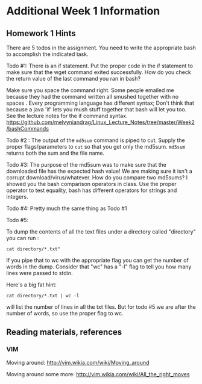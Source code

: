 # Additional Week 1 Information

## Homework 1 Hints

There are 5 todos in the assignment. You need to write the appropriate bash to accomplish the indicated task.

Todo #1:
There is an if statement. Put the proper code in the if statement to make sure that the wget command exited successfully. How do you check the return value of the last command you ran in bash?

Make sure you space the command right. Some people emailed me because they had the command written all smushed together with no spaces . Every programming language has different syntax; Don't think that because a java 'if' lets you mush stuff together that bash will let you too. See the lecture notes for the if command syntax. https://github.com/melvyniandrag/Linux_Lecture_Notes/tree/master/Week2/bashCommands

Todo #2 :
The output of the `md5sum` command is piped to cut. Supply the proper flags/parameters to `cut` so that you get only the md5sum. `md5sum` returns both the sum and the file name.

Todo #3:
The purpose of the md5sum was to make sure that the downloaded file has the expected hash value! We are making sure it isn't a corrupt download/virus/whatever. How do you compare two md5sums? I showed you the bash comparison operators in class. Use the proper operator to test equality, bash has different operators for strings and integers.

Todo #4:
Pretty much the same thing as Todo #1

Todo #5:

To dump the contents of all the text files under a directory called "directory" you can run :

```
cat directory/*.txt"
```
If you pipe that to wc with the appropriate flag you can get the number of words in the dump. Consider that "wc" has a "-l" flag to tell you how many lines were passed to stdin. 

Here's a big fat hint:

```
cat directory/*.txt | wc -l
```

will list the number of lines in all the txt files. But for todo #5 we are after the number of words, so use the proper flag to wc.

## Reading materials, references
### VIM
Moving around: http://vim.wikia.com/wiki/Moving_around

Moving around some more: http://vim.wikia.com/wiki/All_the_right_moves
